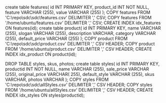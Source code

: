 create table features(
    id INT PRIMARY KEY,
    product_id INT NOT NULL,
    feature VARCHAR (255),
    value VARCHAR (255)
);
COPY features FROM 'C:\repo\sdc\sdc\features.csv' DELIMITER ',' CSV;
COPY features FROM '/home/ubuntu/features.csv' DELIMITER ',' CSV;
CREATE INDEX idx_features ON features(id);
create table product(
    id INT PRIMARY KEY,
    name VARCHAR (255),
    slogan VARCHAR (255),
    description VARCHAR,
    category VARCHAR (255),
    default_price VARCHAR (255)
);
COPY product FROM 'C:\repo\sdc\sdc\product.csv' DELIMITER ',' CSV HEADER;
COPY product FROM '/home/ubuntu/product.csv' DELIMITER ',' CSV HEADER;
CREATE INDEX idx_product ON product(id);

DROP TABLE styles, skus, photos;
create table styles(
    id INT PRIMARY KEY,
    productid INT NOT NULL,
    name VARCHAR (255),
    sale_price VARCHAR (255),
    original_price VARCHAR( 255),
    default_style VARCHAR (255),
    skus VARCHAR,
    photos VARCHAR
);
COPY styles FROM 'C:\repo\sdc\sdc\allStyles.csv' DELIMITER ',' CSV HEADER;
COPY styles FROM '/home/ubuntu/allStyles.csv' DELIMITER ',' CSV HEADER;
CREATE INDEX idx_styles ON styles(productid);